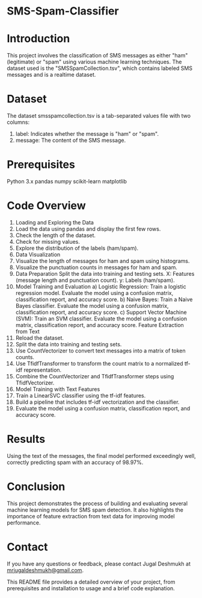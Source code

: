 # SMS-Spam-Classifier 

# Introduction
This project involves the classification of SMS messages as either "ham" (legitimate) or "spam" using various machine learning techniques. The dataset used is the "SMSSpamCollection.tsv", which contains labeled SMS messages and is a realtime dataset.

# Dataset
The dataset smsspamcollection.tsv is a tab-separated values file with two columns:

1. label: Indicates whether the message is "ham" or "spam".
2. message: The content of the SMS message.

# Prerequisites
Python 3.x
pandas
numpy
scikit-learn
matplotlib

# Code Overview
1. Loading and Exploring the Data
2. Load the data using pandas and display the first few rows.
3. Check the length of the dataset.
4. Check for missing values.
5. Explore the distribution of the labels (ham/spam).
6. Data Visualization
7. Visualize the length of messages for ham and spam using histograms.
8. Visualize the punctuation counts in messages for ham and spam.
9. Data Preparation
Split the data into training and testing sets.
X: Features (message length and punctuation count).
y: Labels (ham/spam).
10. Model Training and Evaluation
a) Logistic Regression:
Train a logistic regression model.
Evaluate the model using a confusion matrix, classification report, and accuracy score.
b) Naive Bayes:
Train a Naive Bayes classifier.
Evaluate the model using a confusion matrix, classification report, and accuracy score.
c) Support Vector Machine (SVM):
Train an SVM classifier.
Evaluate the model using a confusion matrix, classification report, and accuracy score.
Feature Extraction from Text
11. Reload the dataset.
12. Split the data into training and testing sets.
13. Use CountVectorizer to convert text messages into a matrix of token counts.
14. Use TfidfTransformer to transform the count matrix to a normalized tf-idf representation.
15. Combine the CountVectorizer and TfidfTransformer steps using TfidfVectorizer.
16. Model Training with Text Features
17. Train a LinearSVC classifier using the tf-idf features.
18. Build a pipeline that includes tf-idf vectorization and the classifier.
19. Evaluate the model using a confusion matrix, classification report, and accuracy score.

# Results
Using the text of the messages, the final model performed exceedingly well, correctly predicting spam with an accuracy of 98.97%.

# Conclusion
This project demonstrates the process of building and evaluating several machine learning models for SMS spam detection. It also highlights the importance of feature extraction from text data for improving model performance.

# Contact
If you have any questions or feedback, please contact Jugal Deshmukh at mrjugaldeshmukh@gmail.com.

This README file provides a detailed overview of your project, from prerequisites and installation to usage and a brief code explanation.
